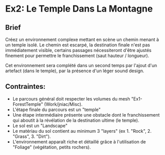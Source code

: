 # Ex2: Le Temple Dans La Montagne

## Brief

Créez un environnement complexe mettant en scène un chemin menant à un temple isolé.
Le chemin est escarpé, la destination finale n'est pas immédiatement visible, 
certains passages nécessiteront d'être ajustés finement pour permettre le 
franchissement (saut hauteur / longueur).

Cet environnement sera complété dans un second temps par l'ajout d'un artefact 
(dans le temple), par la présence d'un léger sound design.

## Contraintes: 
- Le parcours général doit respecter les volumes du mesh "Ex1-ForestTemple" (Work/jniac/Misc).
- L'étape finale du parcours est un "temple"
- Une étape intermédiaire présente une obstacle dont le franchissement qui aboutit 
  à la révélation de la destination ultime (le temple).
- Le sol est un "Landscape"
- Le matériau du sol contient au minimum 3 "layers" (ex 1. "Rock", 2. "Grass", 3. "Dirt").
- L'environnement apparaît riche et détaillé grâce à l'utilisation de "Foliage" 
  (végétation, petits rochers).
